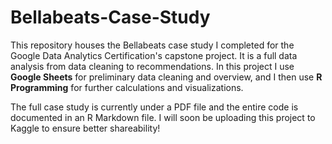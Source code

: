 # Bellabeats-Case-Study
This repository houses the Bellabeats case study I completed for the Google Data Analytics Certification's capstone project. It is a full data analysis from data cleaning to recommendations. In this project I use **Google Sheets** for preliminary data cleaning and overview, and I then use **R Programming** for further calculations and visualizations.

The full case study is currently under a PDF file and the entire code is documented in an R Markdown file. I will soon be uploading this project to Kaggle to ensure better shareability!
